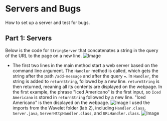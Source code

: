 # Servers and Bugs
How to set up a server and test for bugs.

## Part 1: Servers
Below is the code for `StringServer` that concatenates a string in the query of the URL to the page on a new line.
![Image](https://emivcleave.github.io/cse15l-lab-reports/message-1.png)
* The first two lines in the main method start a web server based on the command line argument.
The `Handler` method is called, which gets the string after the path `/add-message` and after the query `=`.
In `Handler`, the string is added to `returnString`, followed by a new line.
`returnString` is then returned, meaning all its contents are displayed on the webpage.
In the first example, the phrase "Iced Americano" is the first input, so `Iced Americano` is stored in `returnString` followed by a new line.
"Iced Americano" is then displayed on the webpage.
![Image](https://emivcleave.github.io/cse15l-lab-reports/message-2.png)
I used the imports from the Wavelet folder (lab 2), including `Handler.class`, `Server.java`,  `ServerHttpHandler.class`, and `URLHandler.class`.
![Image](https://emivcleave.github.io/cse15l-lab-reports/code-lab-2.png)
